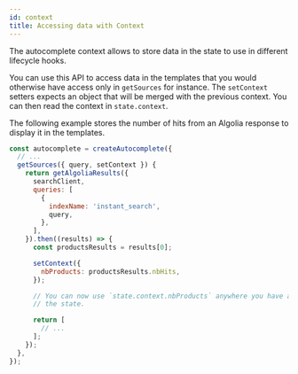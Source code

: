 ```yaml
---
id: context
title: Accessing data with Context
---
```


The autocomplete context allows to store data in the state to use in different lifecycle hooks.

You can use this API to access data in the templates that you would otherwise have access only in `getSources` for instance. The `setContext` setters expects an object that will be merged with the previous context. You can then read the context in `state.context`.

The following example stores the number of hits from an Algolia response to display it in the templates.

```js
const autocomplete = createAutocomplete({
  // ...
  getSources({ query, setContext }) {
    return getAlgoliaResults({
      searchClient,
      queries: [
        {
          indexName: 'instant_search',
          query,
        },
      ],
    }).then((results) => {
      const productsResults = results[0];

      setContext({
        nbProducts: productsResults.nbHits,
      });

      // You can now use `state.context.nbProducts` anywhere you have access to
      // the state.

      return [
        // ...
      ];
    });
  },
});
```
